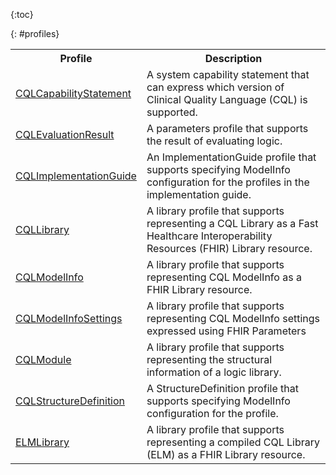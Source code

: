 {:toc}

{: #profiles}

<table class="grid">
  <tr><th>Profile</th><th>Description</th></tr>
  <tr><td><a href="StructureDefinition-cql-capabilitystatement.html">CQLCapabilityStatement</a></td><td>A system capability statement that can express which version of Clinical Quality Language (CQL) is supported.</td></tr>
  <tr><td><a href="StructureDefinition-cql-evaluationresult.html">CQLEvaluationResult</a></td><td>A parameters profile that supports the result of evaluating logic.</td></tr>
  <tr><td><a href="StructureDefinition-cql-implementationguide.html">CQLImplementationGuide</a></td><td>An ImplementationGuide profile that supports specifying ModelInfo configuration for the profiles in the implementation guide.</td></tr>
  <tr><td><a href="StructureDefinition-cql-library.html">CQLLibrary</a></td><td>A library profile that supports representing a CQL Library as a Fast Healthcare Interoperability Resources (FHIR) Library resource.</td></tr>
  <tr><td><a href="StructureDefinition-cql-modelinfo.html">CQLModelInfo</a></td><td>A library profile that supports representing CQL ModelInfo as a FHIR Library resource.</td></tr>
  <tr><td><a href="StructureDefinition-cql-modelinfosettings.html">CQLModelInfoSettings</a></td><td>A library profile that supports representing CQL ModelInfo settings expressed using FHIR Parameters</td></tr>
  <tr><td><a href="StructureDefinition-cql-module.html">CQLModule</a></td><td>A library profile that supports representing the structural information of a logic library.</td></tr>
  <tr><td><a href="StructureDefinition-cql-structuredefinition.html">CQLStructureDefinition</a></td><td>A StructureDefinition profile that supports specifying ModelInfo configuration for the profile.</td></tr>
  <tr><td><a href="StructureDefinition-elm-library.html">ELMLibrary</a></td><td>A library profile that supports representing a compiled CQL Library (ELM) as a FHIR Library resource.</td></tr>
</table>
